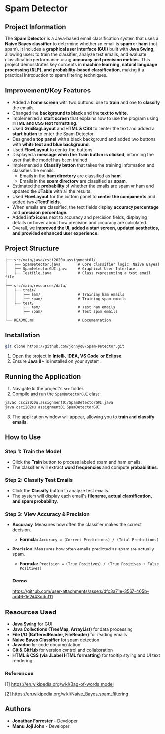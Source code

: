 # Spam Detector

## Project Information
The **Spam Detector** is a Java-based email classification system that uses a **Naive Bayes classifier** to determine whether an email is **spam** or **ham** (not spam). It includes a **graphical user interface (GUI)** built with **Java Swing**, allowing users to train the classifier, analyze test emails, and evaluate classification performance using **accuracy and precision metrics**. This project demonstrates key concepts in **machine learning, natural language processing (NLP), and probability-based classification**, making it a practical introduction to spam filtering techniques.

## Improvement/Key Features

- Added a **home screen** with two buttons: one to **train** and one to **classify** the emails.
- Changed the **background to black** and the **text to white**.
- Implemented a **start screen** that explains how to use the program using **HTML and CSS text formatting**.
- Used **GridBagLayout** and **HTML & CSS** to center the text and added a **start button** to enter the Spam Detector.
- Designed a **top panel** with a black background and added two buttons with **white text and blue background**.
- Used **FlowLayout** to center the buttons.
- Displayed a **message when the Train button is clicked**, informing the user that the model has been trained.
- Implemented a **Classify button** that takes the training information and classifies the emails.
  - Emails in the **ham directory** are classified as **ham**.
  - Emails in the **spam directory** are classified as **spam**.
- Estimated the **probability** of whether the emails are spam or ham and updated the **JTable** with all the results.
- Used **FlowLayout** for the bottom panel to **center the components** and added two **JTextFields**.
- When emails are classified, the text fields display **accuracy percentage** and **precision percentage**.
- Added **info icons** next to accuracy and precision fields, displaying details on hover about how precision and accuracy are calculated.
- Overall, we **improved the UI, added a start screen, updated aesthetics, and provided enhanced user experience.**

## Project Structure
```
├── src/main/java/csci2020u.assignment01/
│   ├── SpamDetector.java        # Core classifier logic (Naive Bayes)
│   ├── SpamDetectorGUI.java     # Graphical User Interface
│   ├── TestFile.java            # Class representing a test email file
│
├── src/main/resources/data/
│   ├── train/
│   │   ├── ham/                 # Training ham emails
│   │   ├── spam/                # Training spam emails
│   ├── test/
│       ├── ham/                 # Test ham emails
│       ├── spam/                # Test spam emails
│
└── README.md                    # Documentation
```

## Installation
```sh
git clone https://github.com/jonnyq8/Spam-Detector.git
```
1. Open the project in **IntelliJ IDEA, VS Code, or Eclipse**.
2. Ensure **Java 8+** is installed on your system.

## Running the Application
1. Navigate to the project's `src` folder.
2. Compile and run the `SpamDetectorGUI` class:
```sh
javac csci2020u.assignment01/SpamDetectorGUI.java
java csci2020u.assignment01.SpamDetectorGUI
```
3. The application window will appear, allowing you to **train and classify emails**.

## How to Use
### **Step 1: Train the Model**
- Click the **Train** button to process labeled spam and ham emails.
- The classifier will extract **word frequencies** and compute **probabilities**.

### **Step 2: Classify Test Emails**
- Click the **Classify** button to analyze test emails.
- The system will display each email's **filename, actual classification, and spam probability**.

### **Step 3: View Accuracy & Precision**
- **Accuracy**: Measures how often the classifier makes the correct decision.
  - **Formula:** `Accuracy = (Correct Predictions) / (Total Predictions)`
- **Precision**: Measures how often emails predicted as spam are actually spam.
  - **Formula:** `Precision = (True Positives) / (True Positives + False Positives)`
 
  ### Demo

  https://github.com/user-attachments/assets/dfc3a71e-3567-465b-ad46-1e2d43ddcf11


## Resources Used
- **Java Swing** for GUI
- **Java Collections (TreeMap, ArrayList)** for data processing
- **File I/O (BufferedReader, FileReader)** for reading emails
- **Naive Bayes Classifier** for spam detection
- **Javadoc** for code documentation
- **Git & GitHub** for version control and collaboration
- **HTML & CSS (via JLabel HTML formatting)** for tooltip styling and UI text rendering

### References
[1] https://en.wikipedia.org/wiki/Bag-of-words_model

[2] https://en.wikipedia.org/wiki/Naive_Bayes_spam_filtering

## Authors
- **Jonathan Forrester** - Developer 
- **Manu Joji John** - Developer
